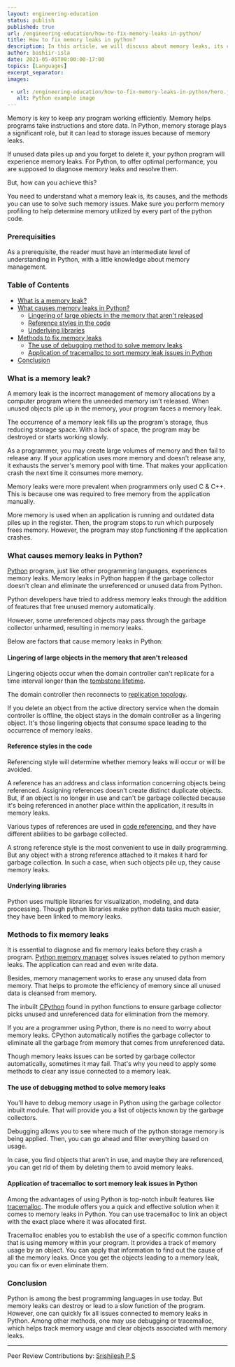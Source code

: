 ```yaml
---
layout: engineering-education
status: publish
published: true
url: /engineering-education/how-to-fix-memory-leaks-in-python/
title: How to fix memory leaks in python?
description: In this article, we will discuss about memory leaks, its causes and how to fix them.
author: bashiir-isla
date: 2021-05-05T00:00:00-17:00
topics: [Languages]
excerpt_separator: 
images:

 - url: /engineering-education/how-to-fix-memory-leaks-in-python/hero.jpg
   alt: Python example image
---
```

Memory is key to keep any program working efficiently. Memory helps programs take instructions and store data. In Python, memory storage plays a significant role, but it can lead to storage issues because of memory leaks.
<!--more-->
If unused data piles up and you forget to delete it, your python program will experience memory leaks. For Python, to offer optimal performance, you are supposed to diagnose memory leaks and resolve them.

But, how can you achieve this?

You need to understand what a memory leak is, its causes, and the methods you can use to solve such memory issues. Make sure you perform memory profiling to help determine memory utilized by every part of the python code.

### Prerequisities
As a prerequisite, the reader must have an intermediate level of understanding in Python, with a little knowledge about memory management.

### Table of Contents
- [What is a memory leak?](#what-is-a-memory-leak)
- [What causes memory leaks in Python?](#what-causes-memory-leaks-in-python)
  - [Lingering of large objects in the memory that aren&#39;t released](#lingering-of-large-objects-in-the-memory-that-arent-released)
  - [Reference styles in the code](#reference-styles-in-the-code)
  - [Underlying libraries](#underlying-libraries)
- [Methods to fix memory leaks](#methods-to-fix-memory-leaks)
  - [The use of debugging method to solve memory leaks](#the-use-of-debugging-method-to-solve-memory-leaks)
  - [Application of tracemalloc to sort memory leak issues in Python](#application-of-tracemalloc-to-sort-memory-leak-issues-in-python)
- [Conclusion](#conclusion)

### What is a memory leak?
A memory leak is the incorrect management of memory allocations by a computer program where the unneeded memory isn't released. When unused objects pile up in the memory, your program faces a memory leak.

The occurrence of a memory leak fills up the program's storage, thus reducing storage space. With a lack of space, the program may be destroyed or starts working slowly.

As a programmer, you may create large volumes of memory and then fail to release any. If your application uses more memory and doesn't release any, it exhausts the server's memory pool with time. That makes your application crash the next time it consumes more memory.

Memory leaks were more prevalent when programmers only used C & C++. This is because one was required to free memory from the application manually.

More memory is used when an application is running and outdated data piles up in the register. Then, the program stops to run which purposely frees memory. However, the program may stop functioning if the application crashes.

### What causes memory leaks in Python?
[Python](https://www.python.org/) program, just like other programming languages, experiences memory leaks. Memory leaks in Python happen if the garbage collector doesn't clean and eliminate the unreferenced or unused data from Python.

Python developers have tried to address memory leaks through the addition of features that free unused memory automatically.

However, some unreferenced objects may pass through the garbage collector unharmed, resulting in memory leaks.

Below are factors that cause memory leaks in Python:

#### Lingering of large objects in the memory that aren't released
Lingering objects occur when the domain controller can't replicate for a time interval longer than the [tombstone lifetime](https://support.storagecraft.com/s/article/Understanding-Tombstones-Active-Directory-and-How-To-Protect-It).

The domain controller then reconnects to [replication topology](https://www.monitis.com/blog/active-directory-replication-topology/#).

If you delete an object from the active directory service when the domain controller is offline, the object stays in the domain controller as a lingering object. It's those lingering objects that consume space leading to the occurrence of memory leaks.

#### Reference styles in the code
Referencing style will determine whether memory leaks will occur or will be avoided.

A reference has an address and class information concerning objects being referenced. Assigning references doesn't create distinct duplicate objects. But, if an object is no longer in use and can't be garbage collected because it's being referenced in another place within the application, it results in memory leaks.

Various types of references are used in [code referencing](https://guides.libraries.uc.edu/citing/code), and they have different abilities to be garbage collected.

A strong reference style is the most convenient to use in daily programming. But any object with a strong reference attached to it makes it hard for garbage collection. In such a case, when such objects pile up, they cause memory leaks.

#### Underlying libraries
Python uses multiple libraries for visualization, modeling, and data processing. Though python libraries make python data tasks much easier, they have been linked to memory leaks.

### Methods to fix memory leaks
It is essential to diagnose and fix memory leaks before they crash a program. [Python memory manager](https://docs.python.org/3/c-api/memory.html#) solves issues related to python memory leaks. The application can read and even write data.

Besides, memory management works to erase any unused data from memory. That helps to promote the efficiency of memory since all unused data is cleansed from memory.

The inbuilt [CPython](https://en.wikipedia.org/wiki/CPython#) found in python functions to ensure garbage collector picks unused and unreferenced data for elimination from the memory.

If you are a programmer using Python, there is no need to worry about memory leaks. CPython automatically notifies the garbage collector to eliminate all the garbage from memory that comes from unreferenced data.

Though memory leaks issues can be sorted by garbage collector automatically, sometimes it may fail. That's why you need to apply some methods to clear any issue connected to a memory leak.

#### The use of debugging method to solve memory leaks
You'll have to debug memory usage in Python using the garbage collector inbuilt module. That will provide you a list of objects known by the garbage collectors.

Debugging allows you to see where much of the python storage memory is being applied. Then, you can go ahead and filter everything based on usage.

In case, you find objects that aren't in use, and maybe they are referenced, you can get rid of them by deleting them to avoid memory leaks.

#### Application of tracemalloc to sort memory leak issues in Python
Among the advantages of using Python is top-notch inbuilt features like [tracemalloc](https://docs.python.org/3/library/tracemalloc.html). The module offers you a quick and effective solution when it comes to memory leaks in Python. You can use tracemalloc to link an object with the exact place where it was allocated first.

Tracemalloc enables you to establish the use of a specific common function that is using memory within your program. It provides a track of memory usage by an object. You can apply that information to find out the cause of all the memory leaks. Once you get the objects leading to a memory leak, you can fix or even eliminate them.

### Conclusion
Python is among the best programming languages in use today. But memory leaks can destroy or lead to a slow function of the program. However, one can quickly fix all issues connected to memory leaks in Python. Among other methods, one may use debugging or tracemalloc, which helps track memory usage and clear objects associated with memory leaks.

---
Peer Review Contributions by: [Srishilesh P S](/engineering-education/authors/srishilesh-p-s/)
